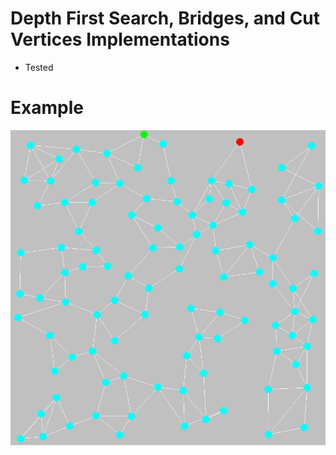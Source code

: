 # Depth First Search, Bridges, and Cut Vertices Implementations
- Tested

# Example
![Demo of solving path using BFS, DFS, and highlighting the cut vertices/bridges in a generated graph](Example/demo.gif)
